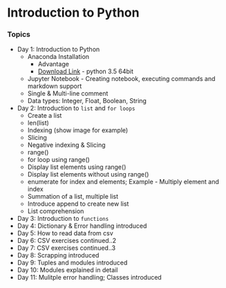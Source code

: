 # Introduction to Python

### Topics
* Day 1: Introduction to Python
  * Anaconda Installation
    * Advantage
    * [Download Link](https://www.continuum.io/downloads) - python 3.5 64bit
  * Jupyter Notebook - Creating notebook, executing commands and markdown support
  * Single & Multi-line comment
  * Data types: Integer, Float, Boolean, String
* Day 2: Introduction to `list` and  `for loops`
  * Create a list
  * len(list)
  * Indexing (show image for example)
  * Slicing
  * Negative indexing & Slicing
  * range()
  * for loop using range()
  * Display list elements using range()
  * Display list elements without using range()
  * enumerate for index and elements; Example - Multiply element and index
  * Summation of a list, multiple list
  * Introduce append to create new list
  * List comprehension
* Day 3: Introduction to `functions`
* Day 4: Dictionary & Error handling introduced
* Day 5: How to read data from csv
* Day 6: CSV exercises continued..2
* Day 7: CSV exercises continued..3
* Day 8: Scrapping introduced
* Day 9: Tuples and modules introduced
* Day 10: Modules explained in detail
* Day 11: Mulitple error handling; Classes introduced
